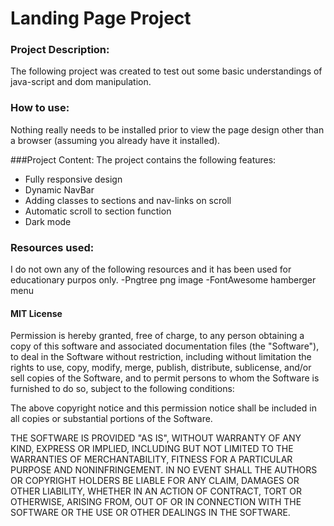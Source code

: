 # **Landing Page Project**

### Project Description:
The following project was created to test out some basic understandings of java-script and dom manipulation. 

### How to use:
Nothing really needs to be installed prior to view the page design other than a browser (assuming you already have it installed).

###Project Content:
The project contains the following features:
- Fully responsive design
- Dynamic NavBar
- Adding classes to sections and nav-links on scroll
- Automatic scroll to section function
- Dark mode

### Resources used:
I do not own any of the following resources and it has been used for educationary purpos only.
-Pngtree png image
-FontAwesome hamberger menu

#### MIT License


Permission is hereby granted, free of charge, to any person obtaining a copy
of this software and associated documentation files (the "Software"), to deal
in the Software without restriction, including without limitation the rights
to use, copy, modify, merge, publish, distribute, sublicense, and/or sell
copies of the Software, and to permit persons to whom the Software is
furnished to do so, subject to the following conditions:

The above copyright notice and this permission notice shall be included in all
copies or substantial portions of the Software.

THE SOFTWARE IS PROVIDED "AS IS", WITHOUT WARRANTY OF ANY KIND, EXPRESS OR
IMPLIED, INCLUDING BUT NOT LIMITED TO THE WARRANTIES OF MERCHANTABILITY,
FITNESS FOR A PARTICULAR PURPOSE AND NONINFRINGEMENT. IN NO EVENT SHALL THE
AUTHORS OR COPYRIGHT HOLDERS BE LIABLE FOR ANY CLAIM, DAMAGES OR OTHER
LIABILITY, WHETHER IN AN ACTION OF CONTRACT, TORT OR OTHERWISE, ARISING FROM,
OUT OF OR IN CONNECTION WITH THE SOFTWARE OR THE USE OR OTHER DEALINGS IN THE
SOFTWARE.


